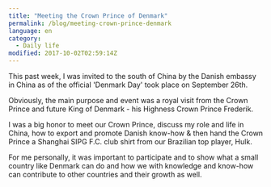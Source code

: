 ```yaml
---
title: "Meeting the Crown Prince of Denmark"
permalink: /blog/meeting-crown-prince-denmark
language: en
category:
  - Daily life
modified: 2017-10-02T02:59:14Z
---
```


This past week, I was invited to the south of China by the Danish embassy in China as of the official 'Denmark Day' took place on September 26th.

Obviously, the main purpose and event was a royal visit from the Crown Prince and future King of Denmark - his Highness Crown Prince Frederik.

I was a big honor to meet our Crown Prince, discuss my role and life in China, how to export and promote Danish know-how & then hand the Crown Prince a Shanghai SIPG F.C. club shirt from our Brazilian top player, Hulk.

For me personally, it was important to participate and to show what a small country like Denmark can do and how we with knowledge and know-how can contribute to other countries and their growth as well.
